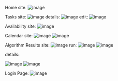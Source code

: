 
Home site:
![image](https://github.com/user-attachments/assets/3cfb438f-8afc-4604-8d02-eeb6914b9cc3)

Tasks site:
![image](https://github.com/user-attachments/assets/88232757-907d-4c8c-8ead-89ab1ea27204)
details:
![image](https://github.com/user-attachments/assets/9b8d7658-c37e-4bc5-8385-615ce57df77d)
edit:
![image](https://github.com/user-attachments/assets/a2e044f3-2f0e-4f6e-8ed3-3371d92d9319)


Availability site:
![image](https://github.com/user-attachments/assets/3225639d-2bf2-474e-94ed-cdc42f196364)

Calendar site:
![image](https://github.com/user-attachments/assets/e079efd5-ab8f-4d93-8c65-c9cfc4775434)
![image](https://github.com/user-attachments/assets/1a6441e8-64ac-40b0-8f7e-b886ab3203ee)

Algorithm Results site:
![image](https://github.com/user-attachments/assets/9858c54d-de38-4d37-b4a4-de660631985a)
run:
![image](https://github.com/user-attachments/assets/14d4a9d0-aad2-4085-8bdd-d083a46b5f4c)
![image](https://github.com/user-attachments/assets/5cc68994-2bb4-46f8-8e05-e97a47fc3b0d)

details:

![image](https://github.com/user-attachments/assets/c8bc0a2a-5f25-43a1-9f9a-5400c5019c0c)
![image](https://github.com/user-attachments/assets/f2bbc300-aad3-47f2-b418-624c5063655b)

Login Page:
![image](https://github.com/user-attachments/assets/a5895f95-8212-4454-ad5a-194ba2cde538)
